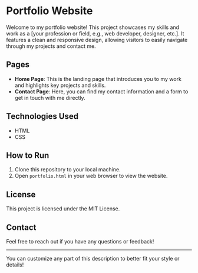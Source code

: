# Portfolio Website

Welcome to my portfolio website! This project showcases my skills and work as a [your profession or field, e.g., web developer, designer, etc.]. It features a clean and responsive design, allowing visitors to easily navigate through my projects and contact me.

## Pages

- **Home Page**: This is the landing page that introduces you to my work and highlights key projects and skills.
- **Contact Page**: Here, you can find my contact information and a form to get in touch with me directly.

## Technologies Used

- HTML
- CSS

## How to Run

1. Clone this repository to your local machine.
2. Open `portfolio.html` in your web browser to view the website.

## License

This project is licensed under the MIT License.

## Contact

Feel free to reach out if you have any questions or feedback!

---

You can customize any part of this description to better fit your style or details!
